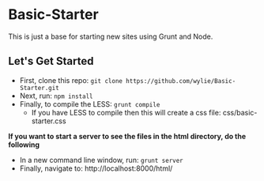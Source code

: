 # Basic-Starter
This is just a base for starting new sites using Grunt and Node.

## Let's Get Started
- First, clone this repo: `git clone https://github.com/wylie/Basic-Starter.git`
- Next, run: `npm install`
- Finally, to compile the LESS: `grunt compile`
	- If you have LESS to compile then this will create a css file: css/basic-starter.css

**If you want to start a server to see the files in the html directory, do the following**

- In a new command line window, run: `grunt server`
- Finally, navigate to: http://localhost:8000/html/
